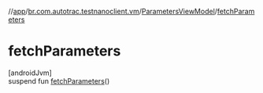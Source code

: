 //[app](../../../index.md)/[br.com.autotrac.testnanoclient.vm](../index.md)/[ParametersViewModel](index.md)/[fetchParameters](fetch-parameters.md)

# fetchParameters

[androidJvm]\
suspend fun [fetchParameters](fetch-parameters.md)()
